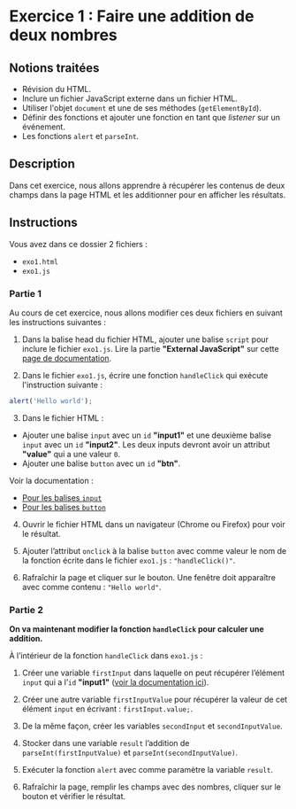 # Exercice 1 : Faire une addition de deux nombres

## Notions traitées

- Révision du HTML.
- Inclure un fichier JavaScript externe dans un fichier HTML.
- Utiliser l'objet `document` et une de ses méthodes (`getElementById`).
- Définir des fonctions et ajouter une fonction en tant que _listener_ sur un événement.
- Les fonctions `alert` et `parseInt`.

## Description

Dans cet exercice, nous allons apprendre à récupérer les contenus de deux champs dans la page HTML et les additionner pour en afficher les résultats.

## Instructions

Vous avez dans ce dossier 2 fichiers :

- `exo1.html`
- `exo1.js`

### Partie 1

Au cours de cet exercice, nous allons modifier ces deux fichiers en suivant les instructions suivantes :

1. Dans la balise head du fichier HTML, ajouter une balise `script` pour inclure le fichier `exo1.js`.
   Lire la partie **"External JavaScript"** sur cette [page de documentation](https://www.w3schools.com/js/js_whereto.asp).

2. Dans le fichier `exo1.js`, écrire une fonction `handleClick` qui exécute l'instruction suivante :

```js
alert('Hello world');
```

3. Dans le fichier HTML :

- Ajouter une balise `input` avec un `id` **"input1"** et une deuxième balise `input` avec un `id` **"input2"**. Les deux inputs devront avoir un attribut **"value"** qui a une valeur `0`.
- Ajouter une balise `button` avec un `id` **"btn"**.

Voir la documentation :

- [Pour les balises `input`](https://www.w3schools.com/tags/tag_input.asp)
- [Pour les balises `button`](https://www.w3schools.com/tags/tag_button.asp)

4. Ouvrir le fichier HTML dans un navigateur (Chrome ou Firefox) pour voir le résultat.

5. Ajouter l’attribut `onclick` à la balise `button` avec comme valeur le nom de la fonction écrite dans le fichier `exo1.js` : `"handleClick()"`.

6. Rafraîchir la page et cliquer sur le bouton. Une fenêtre doit apparaître avec comme contenu : `"Hello world"`.

### Partie 2

**On va maintenant modifier la fonction `handleClick` pour calculer une addition.**

À l’intérieur de la fonction `handleClick` dans `exo1.js` :

1. Créer une variable `firstInput` dans laquelle on peut récupérer l’élément `input` qui a l’`id` **"input1"** ([voir la documentation ici](https://www.w3schools.com/jsref/met_document_getelementbyid.asp)).

2. Créer une autre variable `firstInputValue` pour récupérer la valeur de cet élément `input` en écrivant : `firstInput.value;`.

3. De la même façon, créer les variables `secondInput` et `secondInputValue`.

4. Stocker dans une variable `result` l’addition de `parseInt(firstInputValue)` et `parseInt(secondInputValue)`.

5. Exécuter la fonction `alert` avec comme paramètre la variable `result`.

6. Rafraîchir la page, remplir les champs avec des nombres, cliquer sur le bouton et vérifier le résultat.
